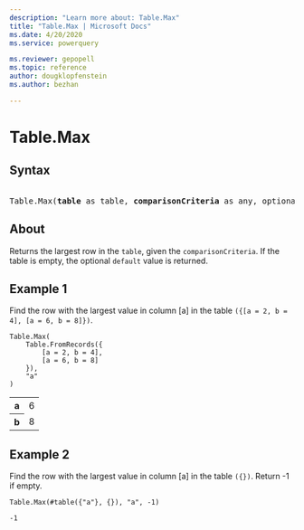 ```yaml
---
description: "Learn more about: Table.Max"
title: "Table.Max | Microsoft Docs"
ms.date: 4/20/2020
ms.service: powerquery

ms.reviewer: gepopell
ms.topic: reference
author: dougklopfenstein
ms.author: bezhan

---
```

# Table.Max

## Syntax

<pre> 
Table.Max(<b>table</b> as table, <b>comparisonCriteria</b> as any, optional <b>default</b> as any) as any 
</pre>
  
## About  
Returns the largest row in the `table`, given the `comparisonCriteria`. If the table is empty, the optional `default` value is returned. 

## Example 1
Find the row with the largest value in column [a] in the table `({[a = 2, b = 4], [a = 6, b = 8]})`.

```powerquery-m
Table.Max(
    Table.FromRecords({
        [a = 2, b = 4],
        [a = 6, b = 8]
    }),
    "a"
)
```

<table> <tr> <th>a</th> <td>6</td> </tr> <tr> <th>b</th> <td>8</td> </tr> </table>

## Example 2
Find the row with the largest value in column [a] in the table `({})`. Return -1 if empty.

```powerquery-m
Table.Max(#table({"a"}, {}), "a", -1)
```

`-1`
